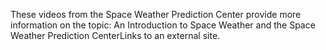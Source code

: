 These videos from the Space Weather Prediction Center provide more information on the topic:
An Introduction to Space Weather and the Space Weather Prediction CenterLinks to an external site.

